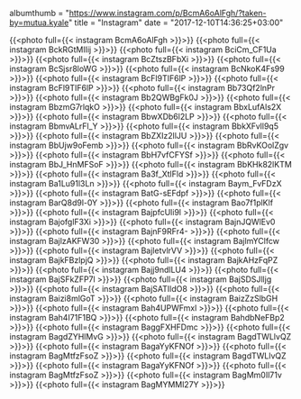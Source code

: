 albumthumb = "https://www.instagram.com/p/BcmA6oAlFgh/?taken-by=mutua.kyale"
title = "Instagram"
date = "2017-12-10T14:36:25+03:00"




{{<photo full={{<  instagram BcmA6oAlFgh >}}>}}
{{<photo full={{<  instagram BckRGtMlIij >}}>}}
{{<photo full={{<  instagram BciCm_CF1Ua >}}>}}
{{<photo full={{<  instagram BcZtszBFbXi >}}>}}
{{<photo full={{<  instagram BcSjsr8loWG >}}>}}
{{<photo full={{<  instagram BcNkoK4Fs99 >}}>}}
{{<photo full={{<  instagram BcFl9TIF6lP >}}>}}
{{<photo full={{<  instagram BcFl9TIF6lP >}}>}}
{{<photo full={{<  instagram Bb73Qf2lnPr >}}>}}
{{<photo full={{<  instagram Bb2QWBgFk0J >}}>}}
{{<photo full={{<  instagram BbzmG7rlqkO >}}>}}
{{<photo full={{<  instagram BbxLufAls2X >}}>}}
{{<photo full={{<  instagram BbwXDb6l2LP >}}>}}
{{<photo full={{<  instagram BbmvALrFl_Y >}}>}}
{{<photo full={{<  instagram BbkXFvll9q5 >}}>}}
{{<photo full={{<  instagram BbZXIz2llJU >}}>}}
{{<photo full={{<  instagram BbUjw9oFemb >}}>}}
{{<photo full={{<  instagram BbRvKOolZgv >}}>}}
{{<photo full={{<  instagram BbH7vfCFYSf >}}>}}
{{<photo full={{<  instagram BbJ_HnMFSoF >}}>}}
{{<photo full={{<  instagram BbKHk82lKTM >}}>}}
{{<photo full={{<  instagram Ba3f_XtlFld >}}>}}
{{<photo full={{<  instagram Ba1Lu91l3Ln >}}>}}
{{<photo full={{<  instagram Baym_FvFDzX >}}>}}
{{<photo full={{<  instagram BatG-sEFdpf >}}>}}
{{<photo full={{<  instagram BarQ8d9l-0Y >}}>}}
{{<photo full={{<  instagram Bao7f1plKlf >}}>}}
{{<photo full={{<  instagram BajpfcUli9l >}}>}}
{{<photo full={{<  instagram BajofglF3Xi >}}>}}
{{<photo full={{<  instagram BajnJQWlEv0 >}}>}}
{{<photo full={{<  instagram BajnF9RFr4- >}}>}}
{{<photo full={{<  instagram BajlzAKFW30 >}}>}}
{{<photo full={{<  instagram BajlmYClfcw >}}>}}
{{<photo full={{<  instagram BajletvlrVV >}}>}}
{{<photo full={{<  instagram BajkFBzlpjQ >}}>}}
{{<photo full={{<  instagram BajkAHzFqPZ >}}>}}
{{<photo full={{<  instagram Bajj9ndlLU4 >}}>}}
{{<photo full={{<  instagram BajSFkZFP7l >}}>}}
{{<photo full={{<  instagram BajSDSJlljg >}}>}}
{{<photo full={{<  instagram BajSATIldO8 >}}>}}
{{<photo full={{<  instagram Baizi8mlGoT >}}>}}
{{<photo full={{<  instagram BaizZzSlbGH >}}>}}
{{<photo full={{<  instagram Bah4UPWFmxl >}}>}}
{{<photo full={{<  instagram Bah4I71F1BQ >}}>}}
{{<photo full={{<  instagram BahdbNeFBp2 >}}>}}
{{<photo full={{<  instagram BaggFXHFDmc >}}>}}
{{<photo full={{<  instagram BagdZYHlMvG >}}>}}
{{<photo full={{<  instagram BagdTWLlvQZ >}}>}}
{{<photo full={{<  instagram BagaYyKFNOf >}}>}}
{{<photo full={{<  instagram BagMtfzFsoZ >}}>}}
{{<photo full={{<  instagram BagdTWLlvQZ >}}>}}
{{<photo full={{<  instagram BagaYyKFNOf >}}>}}
{{<photo full={{<  instagram BagMtfzFsoZ >}}>}}
{{<photo full={{<  instagram BagMm0Il71v >}}>}}
{{<photo full={{<  instagram BagMYMMl27Y >}}>}}

